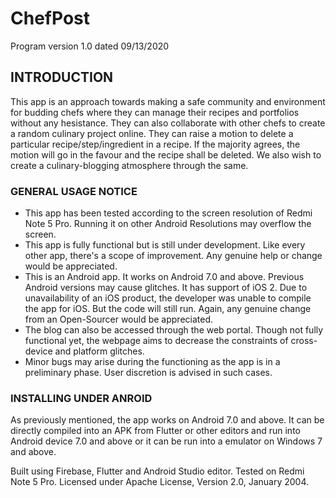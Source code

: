# ChefPost
Program version 1.0 dated 09/13/2020

## INTRODUCTION
This app is an approach towards making a safe community and environment for budding chefs where they can manage their recipes and portfolios without any hesistance. They can also collaborate with other chefs to create a random culinary project online. They can raise a motion to delete a particular recipe/step/ingredient in a recipe. If the majority agrees, the motion will go in the favour and the recipe shall be deleted. We also wish to create a culinary-blogging atmosphere through the same.

### GENERAL USAGE NOTICE
- This app has been tested according to the screen resolution of Redmi Note 5 Pro. Running it on other Android Resolutions may overflow the screen.
- This app is fully functional but is still under development. Like every other app, there's a scope of improvement. Any genuine help or change would be appreciated.
- This is an Android app. It works on Android 7.0 and above. Previous Android versions may cause glitches. It has support of iOS 2. Due to unavailability of an iOS product, the developer was unable to compile the app for iOS. But the code will still run. Again, any genuine change from an Open-Sourcer would be appreciated.
- The blog can also be accessed through the web portal. Though not fully functional yet, the webpage aims to decrease the constraints of cross-device and platform glitches.
- Minor bugs may arise during the functioning as the app is in a preliminary phase. User discretion is advised in such cases.

### INSTALLING UNDER ANROID 
As previously mentioned, the app works on Android 7.0 and above. It can be directly compiled into an APK from Flutter or other editors and run into Android device 7.0 and above or it can be run into a emulator on Windows 7 and above.

Built using Firebase, Flutter and Android Studio editor. Tested on Redmi Note 5 Pro.
Licensed under Apache License, Version 2.0, January 2004.
